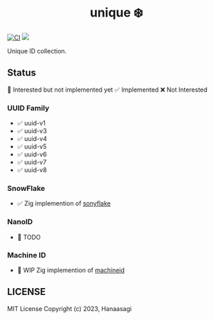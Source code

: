 <h1 align="center"> unique ❄️  </h1>

[![CI](https://github.com/dying-will-bullet/unique/actions/workflows/ci.yaml/badge.svg)](https://github.com/dying-will-bullet/unique/actions/workflows/ci.yaml)
![](https://img.shields.io/badge/language-zig-%23ec915c)

Unique ID collection.

## Status

🚧 Interested but not implemented yet ✅ Implemented ❌ Not Interested

### UUID Family

- ✅ uuid-v1
- ✅ uuid-v3
- ✅ uuid-v4
- ✅ uuid-v5
- ✅ uuid-v6
- ✅ uuid-v7
- ✅ uuid-v8

### SnowFlake

- ✅ Zig implemention of [sonyflake](https://github.com/sony/sonyflake)

### NanoID

- 🚧 TODO

### Machine ID

- 🚧 WIP Zig implemention of [machineid](https://github.com/denisbrodbeck/machineid)

## LICENSE

MIT License Copyright (c) 2023, Hanaasagi
